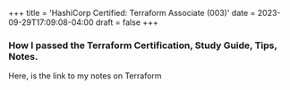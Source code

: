 +++
title = 'HashiCorp Certified: Terraform Associate (003)'
date = 2023-09-29T17:09:08-04:00
draft = false
+++

### How I passed the Terraform Certification, Study Guide, Tips, Notes.

Here, is the link to my notes on Terraform
